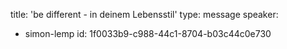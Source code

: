 title: 'be different - in deinem Lebensstil'
type: message
speaker:
  - simon-lemp
id: 1f0033b9-c988-44c1-8704-b03c44c0e730
